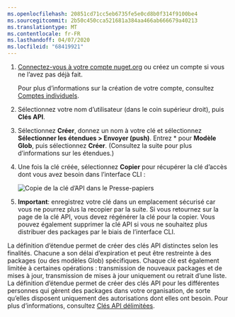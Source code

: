 ```yaml
---
ms.openlocfilehash: 20851cd71cc5eb6735fe5e0cd8b0f314f9100be4
ms.sourcegitcommit: 2b50c450cca521681a384aa466ab666679a40213
ms.translationtype: MT
ms.contentlocale: fr-FR
ms.lasthandoff: 04/07/2020
ms.locfileid: "68419921"
---
```

1. [Connectez-vous à votre compte nuget.org](https://www.nuget.org/users/account/LogOn?returnUrl=%2F) ou créez un compte si vous ne l’avez pas déjà fait.

   Pour plus d’informations sur la création de votre compte, consultez [Comptes individuels](../../nuget-org/individual-accounts.md).

1. Sélectionnez votre nom d’utilisateur (dans le coin supérieur droit), puis **Clés API**.

1. Sélectionnez **Créer**, donnez un nom à votre clé et sélectionnez **Sélectionner les étendues > Envoyer (push)**. Entrez * pour **Modèle Glob**, puis sélectionnez **Créer**. (Consultez la suite pour plus d’informations sur les étendues.)

1. Une fois la clé créée, sélectionnez **Copier** pour récupérer la clé d’accès dont vous avez besoin dans l’interface CLI :

    ![Copie de la clé d’API dans le Presse-papiers](../media/QS_Create-02-APIKey.png)

1. **Important**: enregistrez votre clé dans un emplacement sécurisé car vous ne pourrez plus la recopier par la suite. Si vous retournez sur la page de la clé API, vous devez régénérer la clé pour la copier. Vous pouvez également supprimer la clé API si vous ne souhaitez plus distribuer des packages par le biais de l’interface CLI.

La définition d’étendue permet de créer des clés API distinctes selon les finalités. Chacune a son délai d’expiration et peut être restreinte à des packages (ou des modèles Glob) spécifiques. Chaque clé est également limitée à certaines opérations : transmission de nouveaux packages et de mises à jour, transmission de mises à jour uniquement ou retrait d’une liste. La définition d’étendue permet de créer des clés API pour les différentes personnes qui gèrent des packages dans votre organisation, de sorte qu’elles disposent uniquement des autorisations dont elles ont besoin. Pour plus d’informations, consultez [Clés API délimitées](../../nuget-org/scoped-api-keys.md).
